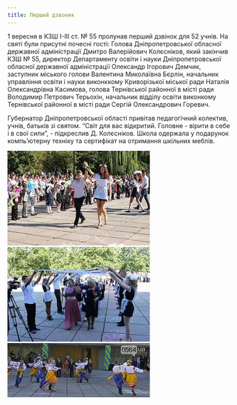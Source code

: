 ```yaml
---
title: Перший дзвоник
---
```


1 вересня в КЗШ I-III ст. № 55 пролунав перший дзвінок для 52 учнів. На святі були присутні почесні гості: Голова Дніпропетровської обласної державної адміністрації Дмитро Валерійович Колєсніков, який закінчив КЗШ № 55, директор Департаменту освіти і науки Дніпропетровської обласної державної адміністрації Олександр Ігорович Демчик, заступник міського голови Валентина Миколаївна Бєрлін, начальник управління освіти і науки виконккому Криворізької міської ради Наталія Олександрівна Касимова, голова Тернівської районної в місті ради Володимир Петрович Терьохін, начальник відділу освіти виконкому Тернівської районної в місті ради Сергій Олександрович Горевич.

Губернатор Дніпропетровської області привітав педагогічний колектив, учнів, батьків зі святом. “Світ для вас відкритий. Головне - вірити в себе і в свої сили”, - підкреслив Д. Колєсніков. Школа одержала у подарунок компь’ютерну техніку та сертифікат на отримання шкільних меблів.

<gallery>
<img src="1.webp" alt="">
<img src="2.webp" alt="">
<img src="3.webp" alt="">
</gallery>
